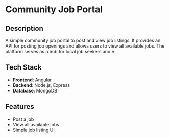 # Community Job Portal

## Description

A simple community job portal to post and view job listings. It provides an API for posting job openings and allows users to view all available jobs. The platform serves as a hub for local job seekers and e

## Tech Stack

- **Frontend**: Angular
- **Backend**: Node.js, Express
- **Database**: MongoDB

## Features

- Post a job
- View all available jobs
- Simple job listing UI
